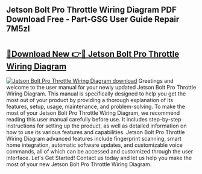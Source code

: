 ## Jetson Bolt Pro Throttle Wiring Diagram PDF Download Free - Part-GSG User Guide Repair 7M5zl

# <h2><a href="http://dft3hz.blite.top/?on=Jetson+Bolt+Pro+Throttle+Wiring+Diagram">🔗Download New 👉🔴 Jetson Bolt Pro Throttle Wiring Diagram</a></h2>

[![Jetson Bolt Pro Throttle Wiring Diagram download](https://i.imgur.com/lujVjoI.png)](http://dft3hz.blite.top/?on=Jetson+Bolt+Pro+Throttle+Wiring+Diagram)
Greetings and welcome to the user manual for your newly updated Jetson Bolt Pro Throttle Wiring Diagram. This manual is specifically designed to help you get the most out of your product by providing a thorough explanation of its features, setup, usage, maintenance, and problem-solving. To make the most of your Jetson Bolt Pro Throttle Wiring Diagram, we recommend reading this user manual carefully before use. It includes step-by-step instructions for setting up the product, as well as detailed information on how to use its various features and capabilities. Jetson Bolt Pro Throttle Wiring Diagram advanced features include fingerprint scanning, smart home integration, automatic software updates, and customizable voice commands, all of which can be accessed and customized through the user interface. Let's Get Started! Contact us today and let us help you make the most of your new Jetson Bolt Pro Throttle Wiring Diagram.
